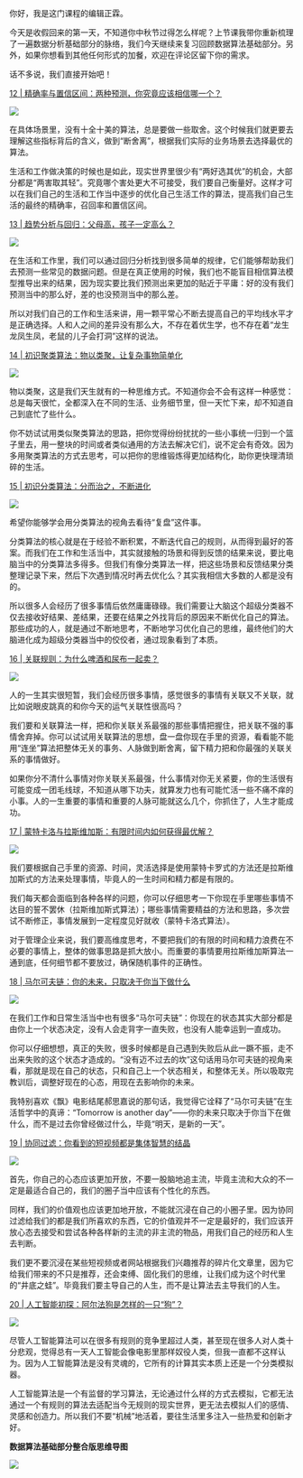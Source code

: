 你好，我是这门课程的编辑正霖。

今天是收假回来的第一天，不知道你中秋节过得怎么样呢？上节课我带你重新梳理了一遍数据分析基础部分的脉络，我们今天继续来复习回顾数据算法基础部分。另外，如果你想看到其他任何形式的加餐，欢迎在评论区留下你的需求。

话不多说，我们直接开始吧！

[12 \| 精确率与置信区间：两种预测，你究竟应该相信哪一个？](https://time.geekbang.org/column/article/410422)

![](https://static001.geekbang.org/resource/image/5f/54/5f7e01c8bbb7ba4d2b5b9d186783d654.jpg?wh=1000x462)

在具体场景里，没有十全十美的算法，总是要做一些取舍。这个时候我们就更要去理解这些指标背后的含义，做到“断舍离”，根据我们实际的业务场景去选择最优的算法。

生活和工作做决策的时候也是如此，现实世界里很少有“两好选其优”的机会，大部分都是“两害取其轻”。究竟哪个害处更大不可接受，我们要自己衡量好。这样才可以在我们自己的生活和工作当中逐步的优化自己生活工作的算法，提高我们自己生活的最终的精确率，召回率和置信区间。

[13 \| 趋势分析与回归：父母高，孩子一定高么？](https://time.geekbang.org/column/article/412094)

![](https://static001.geekbang.org/resource/image/ac/f1/ac92780305a17df1c3eeb6c324af29f1.jpg?wh=850x400)

在生活和工作里，我们可以通过回归分析找到很多简单的规律，它们能够帮助我们去预测一些常见的数据问题。但是在真正使用的时候，我们也不能盲目相信算法模型推导出来的结果，因为现实要比我们预测出来更加的贴近于平庸：好的没有我们预测当中的那么好，差的也没预测当中的那么差。

所以对我们自己的工作和生活来讲，用一颗平常心不断去提高自己的平均线水平才是正确选择。人和人之间的差异没有那么大，不存在着优生学，也不存在着“龙生龙凤生凤，老鼠的儿子会打洞”这样的说法。

[14 \| 初识聚类算法：物以类聚，让复杂事物简单化](https://time.geekbang.org/column/article/412828)

![](https://static001.geekbang.org/resource/image/b3/b2/b313159dfaac355dc082a5ce7d3f8db2.jpg?wh=914x480)

物以类聚，这是我们天生就有的一种思维方式。不知道你会不会有这样一种感觉：总是每天很忙，全都深入在不同的生活、业务细节里，但一天忙下来，却不知道自己到底忙了些什么。

你不妨试试用类似聚类算法的思路，把你觉得纷纷扰扰的一些小事统一归到一个篮子里去，用一整块的时间或者类似通用的方法去解决它们，说不定会有奇效。因为多用聚类算法的方式去思考，可以把你的思维锻炼得更加结构化，助你更快理清琐碎的生活。

[15 \| 初识分类算法：分而治之，不断进化](https://time.geekbang.org/column/article/413734)

![](https://static001.geekbang.org/resource/image/a1/57/a1faa2a34d02cbf417fc746389b8a357.jpg?wh=956x532)

希望你能够学会用分类算法的视角去看待“复盘”这件事。

分类算法的核心就是在于经验不断积累，不断迭代自己的规则，从而得到最好的答案。而我们在工作和生活当中，其实就接触的场景和得到反馈的结果来说，要比电脑当中的分类算法多得多。但我们有像分类算法一样，把这些场景和反馈结果分类整理记录下来，然后下次遇到情况时再去优化么？其实我相信大多数的人都是没有的。

所以很多人会经历了很多事情后依然庸庸碌碌。我们需要让大脑这个超级分类器不仅去接收好结果、差结果，还要在结果之外找背后的原因来不断优化自己的算法。那些成功的人，就是通过不断地思考，不断地学习优化自己的思维，最终他们的大脑进化成为超级分类器当中的佼佼者，通过现象看到了本质。

[16 \| 关联规则：为什么啤酒和尿布一起卖？](https://time.geekbang.org/column/article/414442)

![](https://static001.geekbang.org/resource/image/e1/ec/e12bb7bb732fb20639a06d28e3cf83ec.jpg?wh=846x494)

人的一生其实很短暂，我们会经历很多事情，感觉很多的事情有关联又不关联，就比如说眼皮跳真的和你今天的运气关联性很高吗？

我们要和关联算法一样，把和你关联关系最强的那些事情把握住，把关联不强的事情舍弃掉。你可以试试用关联算法的思想，盘一盘你现在手里的资源，看看能不能用“连坐”算法把整体无关的事务、人脉做到断舍离，留下精力把和你最强的关联关系的事情做好。

如果你分不清什么事情对你关联关系最强，什么事情对你无关紧要，你的生活很有可能变成一团毛线球，不知道从哪下功夫，就算发力也有可能忙活一些不痛不痒的小事。人的一生重要的事情和重要的人脉可能就这么几个，你抓住了，人生才能成功。

[17 \| 蒙特卡洛与拉斯维加斯：有限时间内如何获得最优解？](https://time.geekbang.org/column/article/415120)

![](https://static001.geekbang.org/resource/image/9b/af/9b49dddbc3bef1536bbda44a030ab9af.jpg?wh=998x484)

我们要根据自己手里的资源、时间，灵活选择是使用蒙特卡罗式的方法还是拉斯维加斯式的方法来处理事情，毕竟人的一生时间和精力都是有限的。

我们每天都会面临到各种各样的问题，你可以仔细思考一下你现在手里哪些事情不达目的誓不罢休（拉斯维加斯式算法）；哪些事情需要精益的方法和思路，多次尝试不断修正，事情发展到一定程度见好就收（蒙特卡洛式算法）。

对于管理企业来说，我们要高维度思考，不要把我们的有限的时间和精力浪费在不必要的事情上，整体的做事思路是抓大放小。而重要的事情要用拉斯维加斯算法一通到底，任何细节都不要放过，确保随机事件的正确性。

[18 \| 马尔可夫链：你的未来，只取决于你当下做什么](https://time.geekbang.org/column/article/415893)

![](https://static001.geekbang.org/resource/image/be/dd/bef6b35fb5045224ec88be4f497c2fdd.jpg?wh=970x476)

在我们工作和日常生活当中也有很多“马尔可夫链”：你现在的状态其实大部分都是由你上一个状态决定，没有人会走背字一直失败，也没有人能幸运到一直成功。

你可以仔细想想，真正的失败，很多时候都是自己遇到失败后从此一蹶不振，走不出来失败的这个状态才造成的。“没有迈不过去的坎”这句话用马尔可夫链的视角来看，那就是现在自己的状态，只和自己上一个状态相关，和整体无关。所以吸取完教训后，调整好现在的心态，用现在去影响你的未来。

我特别喜欢《飘》电影结尾郝思嘉说的那句话，我觉得它诠释了“马尔可夫链”在生活哲学中的真谛：“Tomorrow is another day”——你的未来只取决于你当下在做什么，而不是过去你曾经做过什么，毕竟“明天，是新的一天”。

[19 \| 协同过滤：你看到的短视频都是集体智慧的结晶](https://time.geekbang.org/column/article/416739)

![](https://static001.geekbang.org/resource/image/ff/3e/ffd367bca773d039e70116f25571383e.jpg?wh=948x496)

首先，你自己的心态应该更加开放，不要一股脑地追主流，毕竟主流和大众的不一定是最适合自己的，我们的圈子当中应该有个性化的东西。

同样，我们的价值观也应该更加地开放，不能就沉浸在自己的小圈子里。因为协同过滤给我们的都是我们所喜欢的东西，它的价值观并不一定是最好的，我们应该开放心态去接受和尝试各种各样新的主流的非主流的物品，用我们自己的经历和人生去判断。

我们更不要沉浸在某些短视频或者网站根据我们兴趣推荐的碎片化文章里，因为它给我们带来的不只是推荐，还会束缚、固化我们的思维，让我们成为这个时代里的“井底之蛙”。毕竟我们要主导自己的人生，而不是让算法去主导我们的人生。

[20 \| 人工智能初探：阿尔法狗是怎样的一只“狗”？](https://time.geekbang.org/column/article/417460)

![](https://static001.geekbang.org/resource/image/a2/70/a259364b03fa6d0a2461553e7ba70270.jpg?wh=1024x466)

尽管人工智能算法可以在很多有规则的竞争里超过人类，甚至现在很多人对人类十分悲观，觉得总有一天人工智能会像电影里那样奴役人类，但我一直都不这样认为。因为人工智能算法是没有灵魂的，它所有的计算其实本质上还是一个分类模拟器。

人工智能算法是一个有监督的学习算法，无论通过什么样的方式去模拟，它都无法通过一个有规则的算法去适配当今无规则的现实世界，更无法去模拟人们的感情、灵感和创造力。所以我们不要“机械”地活着，要往生活里多注入一些热爱和创新才好。

**数据算法基础部分整合版思维导图**

![](https://static001.geekbang.org/resource/image/14/2e/140742e1a3e67e1cab3781746f81412e.jpg?wh=2724x2000)